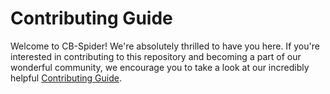 # Contributing Guide

Welcome to CB-Spider! We're absolutely thrilled to have you here. If you're interested in contributing to this repository and becoming a part of our wonderful community, we encourage you to take a look at our incredibly helpful [Contributing Guide](https://github.com/cloud-barista/docs/blob/master/CONTRIBUTING.md).

